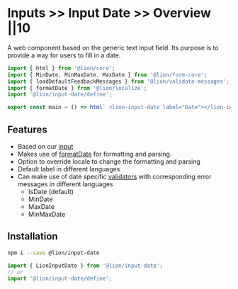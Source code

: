 # Inputs >> Input Date >> Overview ||10

A web component based on the generic text input field. Its purpose is to provide a way for users to fill in a date.

```js script
import { html } from '@lion/core';
import { MinDate, MinMaxDate, MaxDate } from '@lion/form-core';
import { loadDefaultFeedbackMessages } from '@lion/validate-messages';
import { formatDate } from '@lion/localize';
import '@lion/input-date/define';
```

```js preview-story
export const main = () => html` <lion-input-date label="Date"></lion-input-date> `;
```

## Features

- Based on our [input](../input/overview.md)
- Makes use of [formatDate](../../../docs/systems/localize/dates.md) for formatting and parsing.
- Option to override locale to change the formatting and parsing
- Default label in different languages
- Can make use of date specific [validators](../../../docs/systems/form/validate.md) with corresponding error messages in different languages
  - IsDate (default)
  - MinDate
  - MaxDate
  - MinMaxDate

## Installation

```bash
npm i --save @lion/input-date
```

```js
import { LionInputDate } from '@lion/input-date';
// or
import '@lion/input-date/define';
```
